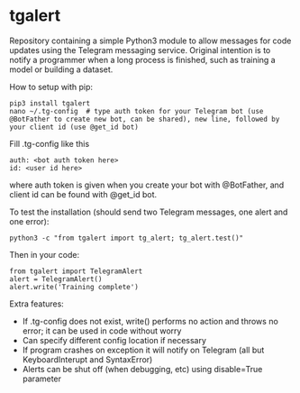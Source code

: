 # tgalert
Repository containing a simple Python3 module to allow messages for code updates using the Telegram messaging service. Original intention is to notify a programmer when a long process is finished, such as training a model or building a dataset.

How to setup with pip:
```
pip3 install tgalert
nano ~/.tg-config  # type auth token for your Telegram bot (use @BotFather to create new bot, can be shared), new line, followed by your client id (use @get_id bot)
```

Fill .tg-config like this
```
auth: <bot auth token here>
id: <user id here>
```
where auth token is given when you create your bot with @BotFather, and client id can be found with @get_id bot.

To test the installation (should send two Telegram messages, one alert and one error):

```
python3 -c "from tgalert import tg_alert; tg_alert.test()"
```

Then in your code:

```
from tgalert import TelegramAlert
alert = TelegramAlert()
alert.write('Training complete')
```

Extra features:

- If .tg-config does not exist, write() performs no action and throws no error; it can be used in code without worry
- Can specify different config location if necessary
- If program crashes on exception it will notify on Telegram (all but KeyboardInterupt and SyntaxError)
- Alerts can be shut off (when debugging, etc) using disable=True parameter
